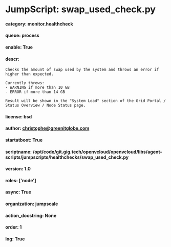 
# JumpScript: swap_used_check.py
        
#### category: monitor.healthcheck
#### queue: process
#### enable: True
#### descr: 
```
Checks the amount of swap used by the system and throws an error if higher than expected.

Currently throws:
- WARNING if more than 10 GB
- ERROR if more than 14 GB

Result will be shown in the "System Load" section of the Grid Portal / Status Overview / Node Status page.

```
#### license: bsd
#### author: christophe@greenitglobe.com
#### startatboot: True
#### scriptname: /opt/code/git.gig.tech/openvcloud/openvcloud/libs/agent-scripts/jumpscripts/healthchecks/swap_used_check.py
#### version: 1.0
#### roles: ['node']
#### async: True
#### organization: jumpscale
#### action_docstring: None
#### order: 1
#### log: True